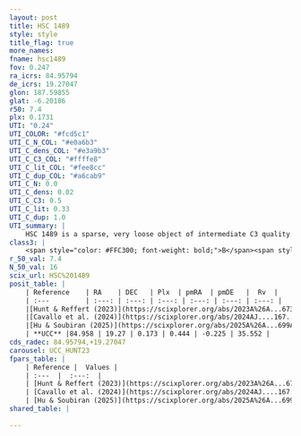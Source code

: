 ```yaml
---
layout: post
title: HSC 1489
style: style
title_flag: true
more_names: 
fname: hsc1489
fov: 0.247
ra_icrs: 84.95794
de_icrs: 19.27047
glon: 187.59855
glat: -6.20186
r50: 7.4
plx: 0.1731
UTI: "0.24"
UTI_COLOR: "#fcd5c1"
UTI_C_N_COL: "#e0a6b3"
UTI_C_dens_COL: "#e3a9b3"
UTI_C_C3_COL: "#ffffe8"
UTI_C_lit_COL: "#fee8cc"
UTI_C_dup_COL: "#a6cab9"
UTI_C_N: 0.0
UTI_C_dens: 0.02
UTI_C_C3: 0.5
UTI_C_lit: 0.33
UTI_C_dup: 1.0
UTI_summary: |
    HSC 1489 is a sparse, very loose object of intermediate C3 quality. It was recently reported in the literature.<br><br><span style="color: #99180f; font-weight: bold;">Warning: </span>contains less than 25 stars with <i>P>0.5</i> estimated.
class3: |
    <span style="color: #FFC300; font-weight: bold;">B</span><span style="color: #FFC300; font-weight: bold;">B</span>
r_50_val: 7.4
N_50_val: 16
scix_url: HSC%201489
posit_table: |
    | Reference    | RA    | DEC   | Plx  | pmRA  | pmDE   |  Rv  |
    | :---         | :---: | :---: | :---: | :---: | :---: | :---: |
    |[Hunt & Reffert (2023)](https://scixplorer.org/abs/2023A%26A...673A.114H) | 84.983 | 19.205 | 0.186 | 0.465 | -0.195 | 17.813 |
    |[Cavallo et al. (2024)](https://scixplorer.org/abs/2024AJ....167...12C) | 85.015 | 19.293 | 0.188 | -- | -- | -- |
    |[Hu & Soubiran (2025)](https://scixplorer.org/abs/2025A%26A...699A.246H) | 85.015 | 19.293 | -- | -- | -- | -- |
    | **UCC** |84.958 | 19.27 | 0.173 | 0.444 | -0.225 | 35.552 | 
cds_radec: 84.95794,+19.27047
carousel: UCC_HUNT23
fpars_table: |
    | Reference |  Values |
    | :---  |  :---:  |
    | [Hunt & Reffert (2023)](https://scixplorer.org/abs/2023A%26A...673A.114H) | `AV50=0.525, diffAV50=1.506, MOD50=13.252, logAge50=9.089` |
    | [Cavallo et al. (2024)](https://scixplorer.org/abs/2024AJ....167...12C) | `AV50=1.67, dMod50=13.18, logAge50=8.88, [Fe/H]50=-0.85` |
    | [Hu & Soubiran (2025)](https://scixplorer.org/abs/2025A%26A...699A.246H) | `MA22=-0.31, MA23f=-0.45, MA23g=-0.39, MZ23=-0.57, MK24=-0.35, MF24=-0.34` |
shared_table: |
    
---
```

